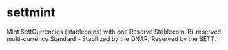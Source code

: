 # settmint
Mint SettCurrencies (stablecoins) with one Reserve Stablecoin. Bi-reserved multi-currency Standard - Stabilized by the DNAR, Reserved by the SETT.
